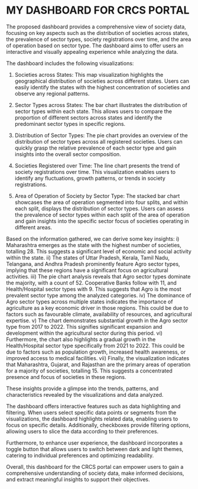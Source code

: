 # MY DASHBOARD FOR CRCS PORTAL
The proposed dashboard provides a comprehensive view of society data, focusing on key aspects such as the distribution of societies across states, the prevalence of sector types, society registrations over time, and the area of operation based on sector type. The dashboard aims to offer users an interactive and visually appealing experience while analyzing the data.

The dashboard includes the following visualizations:
1. Societies across States: This map visualization highlights the geographical distribution of societies across different states. Users can easily identify the states with the highest concentration of societies and observe any regional patterns.

2. Sector Types across States: The bar chart illustrates the distribution of sector types within each state. This allows users to compare the proportion of different sectors across states and identify the predominant sector types in specific regions.

3. Distribution of Sector Types: The pie chart provides an overview of the distribution of sector types across all registered societies. Users can quickly grasp the relative prevalence of each sector type and gain insights into the overall sector composition.

4. Societies Registered over Time: The line chart presents the trend of society registrations over time. This visualization enables users to identify any fluctuations, growth patterns, or trends in society registrations.

5. Area of Operation of Society by Sector Type: The stacked bar chart showcases the area of operation segmented into four splits, and within each split, displays the distribution of sector types. Users can assess the prevalence of sector types within each split of the area of operation and gain insights into the specific sector focus of societies operating in different areas.

Based on the information gathered, we can derive some key insights:
i) Maharashtra emerges as the state with the highest number of societies, totalling 28. This suggests a significant level of economic and social activity within the state.
ii) The states of Uttar Pradesh, Kerala, Tamil Nadu, Telangana, and Andhra Pradesh prominently feature Agro sector types, implying that these regions have a significant focus on agricultural activities.
iii) The pie chart analysis reveals that Agro sector types dominate the majority, with a count of 52. Cooperative Banks follow with 11, and Health/Hospital sector types with 9. This suggests that Agro is the most prevalent sector type among the analyzed categories.
iv) The dominance of Agro sector types across multiple states indicates the importance of agriculture as a key economic driver in those regions. This could be due to factors such as favourable climate, availability of resources, and agricultural expertise.
v) The chart demonstrates substantial growth in the Agro sector type from 2017 to 2022. This signifies significant expansion and development within the agricultural sector during this period.
vi) Furthermore, the chart also highlights a gradual growth in the Health/Hospital sector type specifically from 2021 to 2022. This could be due to factors such as population growth, increased health awareness, or improved access to medical facilities.
vii) Finally, the visualization indicates that Maharashtra, Gujarat, and Rajasthan are the primary areas of operation for a majority of societies, totalling 15. This suggests a concentrated presence and focus of societies in these regions.

These insights provide a glimpse into the trends, patterns, and characteristics revealed by the visualizations and data analyzed.

The dashboard offers interactive features such as data highlighting and filtering. When users select specific data points or segments from the visualizations, the dashboard highlights related data, enabling users to focus on specific details. Additionally, checkboxes provide filtering options, allowing users to slice the data according to their preferences.

Furthermore, to enhance user experience, the dashboard incorporates a toggle button that allows users to switch between dark and light themes, catering to individual preferences and optimizing readability.

Overall, this dashboard for the CRCS portal can empower users to gain a comprehensive understanding of society data, make informed decisions, and extract meaningful insights to support their objectives.
